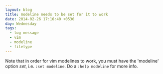 ```yaml
---
layout: blog
title: modeline needs to be set for it to work
date: 2014-02-26 17:16:40 +0530
day: Wednesday
tags:
  - log message
  - vim
  - modeline
  - filetype
---
```


Note that in order for vim modelines to work, you must have the 'modeline' option *set*, i.e. `:set modeline`. Do a `:help modeline` for more info. 
